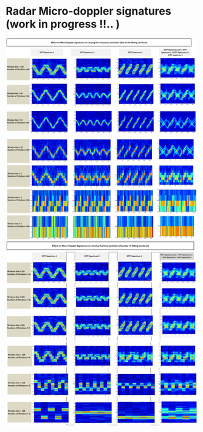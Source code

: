 # Radar Micro-doppler signatures (work in progress !!.. )
![](https://github.com/UditBhaskar19/Radar_projects_and_Data_Analysis/blob/main/Radar_microdoppler_sim/Readme_files/frequency_resolution_varying_1.PNG)
![](https://github.com/UditBhaskar19/Radar_projects_and_Data_Analysis/blob/main/Radar_microdoppler_sim/Readme_files/frequency_resolution_varying_2.PNG)
![](https://github.com/UditBhaskar19/Radar_projects_and_Data_Analysis/blob/main/Radar_microdoppler_sim/Readme_files/time_resolution_varying_1.PNG)
![](https://github.com/UditBhaskar19/Radar_projects_and_Data_Analysis/blob/main/Radar_microdoppler_sim/Readme_files/time_resolution_varying_2.PNG)
